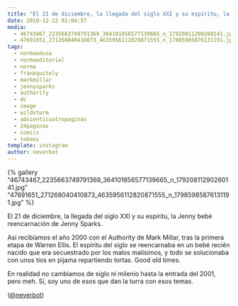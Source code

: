 ```yaml
---
title: "El 21 de diciembre, la llegada del siglo XXI y su espíritu, la Jenny bebé reencarnación de Jenny Sparks"
date: 2018-12-22 02:04:57
media: 
  - 46743467_2235663749791369_364101856577139665_n_17920811290260141.jpg
  - 47691651_271268040410873_4635956112820871555_n_17985985876131191.jpg
tags: 
  - normaedusa
  - normaeditorial
  - norma
  - frankquitely
  - markmillar
  - jennysparks
  - authority
  - dc
  - image
  - wildstorm
  - advienticuatropaginas
  - 24paginas
  - comics
  - tebeos
template: instagram
author: neverbot
---
```


{% gallery "46743467_2235663749791369_364101856577139665_n_17920811290260141.jpg" "47691651_271268040410873_4635956112820871555_n_17985985876131191.jpg" %}

El 21 de diciembre, la llegada del siglo XXI y su espíritu, la Jenny bebé reencarnación de Jenny Sparks.

Así recibíamos el año 2000 con el Authority de Mark Millar, tras la primera etapa de Warren Ellis. El espíritu del siglo se reencarnaba en un bebé recién nacido que era secuestrado por los malos malísimos, y todo se solucionaba con unos tíos en pijama repartiendo tortas. Good old times.

En realidad no cambiamos de siglo ni milenio hasta la entrada del 2001, pero meh. Sí, soy uno de esos que dan la turra con esos temas.

([@neverbot](https://instagram.com/neverbot))
